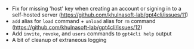 - Fix for missing 'host' key when creating an account or signing in to a self-hosted server (https://github.com/khulnasoft-lab/gpt4cli/issues/11)
- `add` alias for `load` command + `unload` alias for `rm` command (https://github.com/khulnasoft-lab/gpt4cli/issues/12)
- Add `invite`, `revoke`, and `users` commands to `gpt4cli help` output
- A bit of cleanup of extraneous logging

